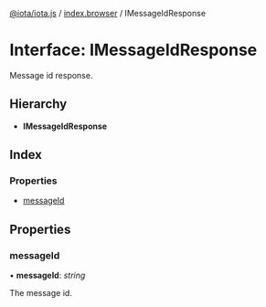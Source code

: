 [@iota/iota.js](../README.md) / [index.browser](../modules/index_browser.md) / IMessageIdResponse

# Interface: IMessageIdResponse

Message id response.

## Hierarchy

* **IMessageIdResponse**

## Index

### Properties

* [messageId](index_browser.imessageidresponse.md#messageid)

## Properties

### messageId

• **messageId**: *string*

The message id.

